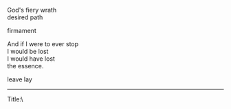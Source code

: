 God's fiery wrath\
desired path

firmament

And if I were to ever stop\
I would be lost\
I would have lost\
the essence.

leave lay


-----

Title:\